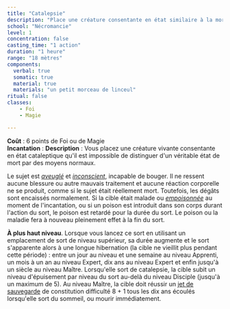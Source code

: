 ```yaml
---
title: "Catalepsie"
description: "Place une créature consentante en état similaire à la mort."
school: "Nécromancie"
level: 1
concentration: false
casting_time: "1 action"
duration: "1 heure"
range: "18 mètres"
components:
  verbal: true
  somatic: true
  material: true
  materials: "un petit morceau de linceul"
ritual: false
classes:
    - Foi
    - Magie

---
```

**Coût** : 6 points de Foi ou de Magie  
**Incantation** : 
**Description** : Vous placez une créature vivante consentante en état cataleptique qu'il est impossible de distinguer d'un véritable état de mort par des moyens normaux.

Le sujet est [_aveuglé_](/gerer-la-sante-du-personnage/#aveugle) et [_inconscient_](/gerer-la-sante-du-personnage/#inconscient), incapable de bouger. Il ne ressent aucune blessure ou autre mauvais traitement et aucune réaction corporelle ne se produit, comme si le sujet était réellement mort. Toutefois, les dégâts sont encaissés normalement. Si la cible était malade ou [_empoisonnée_](/gerer-la-sante-du-personnage/#empoisonne) au moment de l'incantation, ou si un poison est introduit dans son corps durant l'action du sort, le poison est retardé pour la durée du sort. Le poison ou la maladie fera à nouveau pleinement effet à la fin du sort.

**À plus haut niveau**. Lorsque vous lancez ce sort en utilisant un emplacement de sort de niveau supérieur, sa durée augmente et le sort s'apparente alors à une longue hibernation (la cible ne vieillit plus pendant cette période) : entre un jour au niveau et une semaine au niveau Apprenti, un mois à un an au niveau Expert, dix ans au niveau Expert et enfin jusqu'à un siècle au niveau Maître. Lorsqu'elle sort de catalepsie, la cible subit un niveau d'épuisement par niveau du sort au-delà du niveau Disciple (jusqu'à un maximum de 5). Au niveau Maître, la cible doit réussir un [jet de sauvegarde](/utiliser-les-caracteristiques/#jets-de-sauvegarde) de constitution difficulté 8 + 1 tous les dix ans écoulés lorsqu'elle sort du sommeil, ou mourir immédiatement.  
